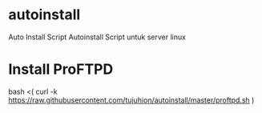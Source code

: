 # autoinstall
Auto Install Script
Autoinstall Script untuk server linux

# Install ProFTPD
bash <( curl -k https://raw.githubusercontent.com/tujuhion/autoinstall/master/proftpd.sh )
